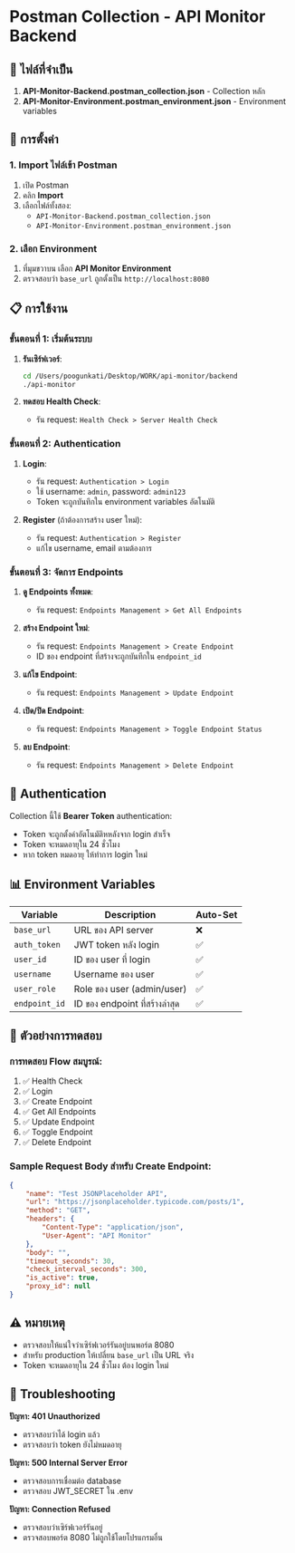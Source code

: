 # Postman Collection - API Monitor Backend

## 📁 ไฟล์ที่จำเป็น

1. **API-Monitor-Backend.postman_collection.json** - Collection หลัก
2. **API-Monitor-Environment.postman_environment.json** - Environment variables

## 🚀 การตั้งค่า

### 1. Import ไฟล์เข้า Postman

1. เปิด Postman
2. คลิก **Import** 
3. เลือกไฟล์ทั้งสอง:
   - `API-Monitor-Backend.postman_collection.json`
   - `API-Monitor-Environment.postman_environment.json`

### 2. เลือก Environment

1. ที่มุมขวาบน เลือก **API Monitor Environment**
2. ตรวจสอบว่า `base_url` ถูกตั้งเป็น `http://localhost:8080`

## 📋 การใช้งาน

### ขั้นตอนที่ 1: เริ่มต้นระบบ

1. **รันเซิร์ฟเวอร์**:
   ```bash
   cd /Users/poogunkati/Desktop/WORK/api-monitor/backend
   ./api-monitor
   ```

2. **ทดสอบ Health Check**:
   - รัน request: `Health Check > Server Health Check`

### ขั้นตอนที่ 2: Authentication

1. **Login**:
   - รัน request: `Authentication > Login`
   - ใช้ username: `admin`, password: `admin123`
   - Token จะถูกบันทึกใน environment variables อัตโนมัติ

2. **Register** (ถ้าต้องการสร้าง user ใหม่):
   - รัน request: `Authentication > Register`
   - แก้ไข username, email ตามต้องการ

### ขั้นตอนที่ 3: จัดการ Endpoints

1. **ดู Endpoints ทั้งหมด**:
   - รัน request: `Endpoints Management > Get All Endpoints`

2. **สร้าง Endpoint ใหม่**:
   - รัน request: `Endpoints Management > Create Endpoint`
   - ID ของ endpoint ที่สร้างจะถูกบันทึกใน `endpoint_id`

3. **แก้ไข Endpoint**:
   - รัน request: `Endpoints Management > Update Endpoint`

4. **เปิด/ปิด Endpoint**:
   - รัน request: `Endpoints Management > Toggle Endpoint Status`

5. **ลบ Endpoint**:
   - รัน request: `Endpoints Management > Delete Endpoint`

## 🔐 Authentication

Collection นี้ใช้ **Bearer Token** authentication:

- Token จะถูกตั้งค่าอัตโนมัติหหลังจาก login สำเร็จ
- Token จะหมดอายุใน 24 ชั่วโมง
- หาก token หมดอายุ ให้ทำการ login ใหม่

## 📊 Environment Variables

| Variable | Description | Auto-Set |
|----------|-------------|----------|
| `base_url` | URL ของ API server | ❌ |
| `auth_token` | JWT token หลัง login | ✅ |
| `user_id` | ID ของ user ที่ login | ✅ |
| `username` | Username ของ user | ✅ |
| `user_role` | Role ของ user (admin/user) | ✅ |
| `endpoint_id` | ID ของ endpoint ที่สร้างล่าสุด | ✅ |

## 🧪 ตัวอย่างการทดสอบ

### การทดสอบ Flow สมบูรณ์:

1. ✅ Health Check
2. ✅ Login
3. ✅ Create Endpoint
4. ✅ Get All Endpoints
5. ✅ Update Endpoint
6. ✅ Toggle Endpoint
7. ✅ Delete Endpoint

### Sample Request Body สำหรับ Create Endpoint:

```json
{
    "name": "Test JSONPlaceholder API",
    "url": "https://jsonplaceholder.typicode.com/posts/1",
    "method": "GET",
    "headers": {
        "Content-Type": "application/json",
        "User-Agent": "API Monitor"
    },
    "body": "",
    "timeout_seconds": 30,
    "check_interval_seconds": 300,
    "is_active": true,
    "proxy_id": null
}
```

## ⚠️ หมายเหตุ

- ตรวจสอบให้แน่ใจว่าเซิร์ฟเวอร์รันอยู่บนพอร์ต 8080
- สำหรับ production ให้เปลี่ยน `base_url` เป็น URL จริง
- Token จะหมดอายุใน 24 ชั่วโมง ต้อง login ใหม่

## 🔧 Troubleshooting

**ปัญหา: 401 Unauthorized**
- ตรวจสอบว่าได้ login แล้ว
- ตรวจสอบว่า token ยังไม่หมดอายุ

**ปัญหา: 500 Internal Server Error**
- ตรวจสอบการเชื่อมต่อ database
- ตรวจสอบ JWT_SECRET ใน .env

**ปัญหา: Connection Refused**
- ตรวจสอบว่าเซิร์ฟเวอร์รันอยู่
- ตรวจสอบพอร์ต 8080 ไม่ถูกใช้โดยโปรแกรมอื่น
